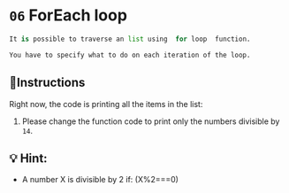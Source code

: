 # `06` ForEach loop

```py
It is possible to traverse an list using  for loop  function.

You have to specify what to do on each iteration of the loop.
```
## 📝Instructions

Right now, the code is printing all the items in the list:

 1. Please change the function code to print only
 the numbers divisible by `14`.

## 💡 Hint:

+ A number X is divisible by 2 if: (X%2===0)
